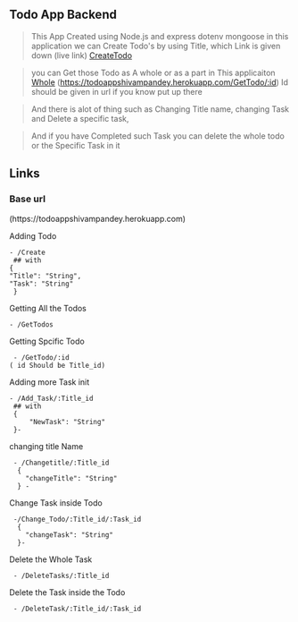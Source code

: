 ## Todo App Backend

> This App Created using Node.js and express dotenv mongoose in this application we can Create Todo's by using Title, which Link is given down (live link)
> [CreateTodo](https://todoappshivampandey.herokuapp.com/Create)

> you can Get those Todo as A whole or as a part in This applicaiton
> [Whole](https://todoappshivampandey.herokuapp.com/GetTodos)
> (https://todoappshivampandey.herokuapp.com/GetTodo/:id) Id should be given in url if you know put up there

> And there is alot of thing such as Changing Title name, changing Task and Delete a specific task,

> And if you have Completed such Task you can delete the whole todo or the Specific Task in it

## Links

  <h3> Base url</h3>
  (https://todoappshivampandey.herokuapp.com)

Adding Todo

    - /Create
     ## with
    {
    "Title": "String",
    "Task": "String"
     }

Getting All the Todos

    - /GetTodos

Getting Spcific Todo

     - /GetTodo/:id
    ( id Should be Title_id)

Adding more Task init

    - /Add_Task/:Title_id
     ## with
     {
         "NewTask": "String"
     }-

changing title Name

     - /Changetitle/:Title_id
      {
        "changeTitle": "String"
      } -

Change Task inside Todo

     -/Change_Todo/:Title_id/:Task_id
      {
        "changeTask": "String"
      }-

Delete the Whole Task

     - /DeleteTasks/:Title_id

Delete the Task inside the Todo

     - /DeleteTask/:Title_id/:Task_id
